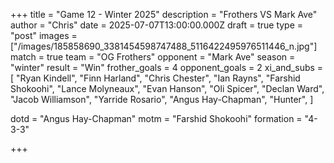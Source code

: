 +++
title = "Game 12 - Winter 2025"
description = "Frothers VS Mark Ave"
author = "Chris"
date = 2025-07-07T13:00:00.000Z
draft = true
type = "post"
images = ["/images/185858690_3381454598747488_5116422495976511446_n.jpg"]
match = true
team = "OG Frothers"
opponent = "Mark Ave"
season = "winter"
result = "Win"
frother_goals = 4
opponent_goals = 2
xi_and_subs = [
  "Ryan Kindell",
  "Finn Harland",
  "Chris Chester",
  "Ian Rayns",
  "Farshid Shokoohi",
  "Lance Molyneaux",
  "Evan Hanson",
  "Oli Spicer",
  "Declan Ward",
  "Jacob Williamson",
  "Yarride Rosario",
  "Angus Hay-Chapman",
  "Hunter",
]

dotd = "Angus Hay-Chapman"
motm = "Farshid Shokoohi"
formation = "4-3-3"

+++
 
